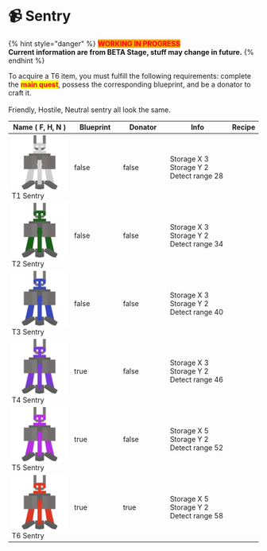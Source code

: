 # 📹 Sentry

{% hint style="danger" %}
<mark style="color:red;background-color:orange;">**WORKING IN PROGRESS**</mark>\
**Current information are from BETA Stage, stuff may change in future.**
{% endhint %}

To acquire a T6 item, you must fulfill the following requirements: complete the <mark style="color:red;">**main quest**</mark>, possess the corresponding blueprint, and be a donator to craft it.\
\
Friendly, Hostile, Neutral sentry all look the same.

<table><thead><tr><th width="169">Name ( F, H, N )</th><th width="103" data-type="checkbox">Blueprint</th><th width="102" data-type="checkbox">Donator</th><th width="161">Info</th><th>Recipe</th></tr></thead><tbody><tr><td><img src="../../.gitbook/assets/T1NSentry_16820.png" alt="" data-size="line">T1 Sentry</td><td>false</td><td>false</td><td>Storage X 3 <br>Storage Y 2<br>Detect range 28</td><td></td></tr><tr><td><img src="../../.gitbook/assets/T2NSentry_16821.png" alt="" data-size="line">T2 Sentry</td><td>false</td><td>false</td><td>Storage X 3 <br>Storage Y 2<br>Detect range 34</td><td></td></tr><tr><td><img src="../../.gitbook/assets/T3NSentry_16822.png" alt="" data-size="line">T3 Sentry</td><td>false</td><td>false</td><td>Storage X 3 <br>Storage Y 2<br>Detect range 40</td><td></td></tr><tr><td><img src="../../.gitbook/assets/T4NSentry_16823.png" alt="" data-size="line">T4 Sentry</td><td>true</td><td>false</td><td>Storage X 3 <br>Storage Y 2<br>Detect range 46</td><td></td></tr><tr><td><img src="../../.gitbook/assets/T5NSentry_16824.png" alt="" data-size="line">T5 Sentry</td><td>true</td><td>false</td><td>Storage X 5 <br>Storage Y 2<br>Detect range 52</td><td></td></tr><tr><td><img src="../../.gitbook/assets/T6NSentry_16825.png" alt="" data-size="line">T6 Sentry</td><td>true</td><td>true</td><td>Storage X 5 <br>Storage Y 2<br>Detect range 58</td><td></td></tr></tbody></table>

